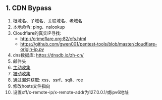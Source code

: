 ## 1. CDN Bypass

1. 根域名、子域名、关联域名、老域名
2. 本地命令: ping、nslookup
3. Cloudflare的真实IP寻找: 
   - http://crimeflare.org:82/cfs.html
   - https://github.com/gwen001/pentest-tools/blob/master/cloudflare-origin-ip.py
4. dns数据库: https://dnsdb.io/zh-cn/
5. 邮件头
6. [主动收集](信息收集/目标IT资产-主动收集.md)
7. [被动收集](信息收集/目标IT资产-被动收集.md)
8. 通过漏洞获取: xss、ssrf、sqli、rce
9. 修改hosts文件指向
10. 设置xff/x-remote-ip/x-remote-addr为127.0.0.1/或ipv6地址
